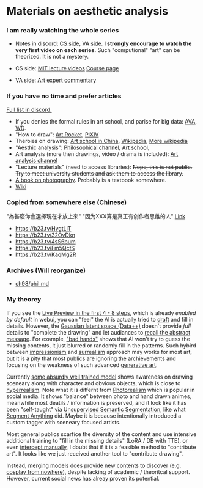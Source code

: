 # Materials on aesthetic analysis #

### I am really watching the whole series ###

- Notes in discord: [CS side](https://discord.com/channels/1033769426216046622/1067116591021568001/1067116591021568001), [VA side](https://discord.com/channels/1027129024054575174/1077834709821833216/1077834709821833216). **I strongly encourage to watch the very first video on each series.** Such "computional" "art" can be theorized. It is not a mystery.

- CS side: [MIT lecture videos](https://www.youtube.com/watch?v=MABLFo7IV3I&t=8s&ab_channel=AliJahanian) [Course page](https://ali-design.github.io/deepcreativity/)
- VA side: [Art expert commentary](https://www.youtube.com/@YouDianYiSi)

### If you have no time and prefer articles ###

[Full list in discord.](https://discord.com/channels/1033769426216046622/1067116591021568001/1067116591021568001)

- If you denies the formal rules in art school, and parise for big data: [AVA](https://paperswithcode.com/sota/aesthetics-quality-assessment-on-ava), [WD](https://cafeai.notion.site/WD-1-5-Beta-Release-Notes-967d3a5ece054d07bb02cba02e8199b7).
- "How to draw": [Art Rocket](https://www.clipstudio.net/how-to-draw), [PIXIV](https://www.pixiv.net/howto/category/7?lang=en)
- Theroies on drawing: [Art school in China](https://www.xuexicn.com/archives/21054), [Wikipedia](https://en.wikipedia.org/wiki/Traditional_animation), [More wikipedia](https://en.wikipedia.org/wiki/Chiaroscuro)
- "Aesthic analysis": [Philosophical channel](https://www.youtube.com/watch?v=8bMGStypFWY&list=PLz0n_SjOttTfJ-FYWvSButSSRYjAc_4ps&ab_channel=Carneades.org), [Art school](https://www.youtube.com/watch?v=CC0dPsWOXEA&ab_channel=DavidsonArtOnline), 
- Art analysis (more then drawings, video / drama is included): [Art analysis channel](https://www.youtube.com/watch?v=tNd6q2CIwI0&ab_channel=ARTFORINTROVERT)
- "Lecture materials" (need to access libraries): ~~Nope, this is not public. Try to meet university students and ask them to access the library.~~
- [A book on photography](https://baike.baidu.hk/item/攝影構圖學/12978052). Probably is a textbook somewhere.
- [Wiki](https://en.wikipedia.org/wiki/Aesthetics#Computational_approaches)

### Copied from somewhere else (Chinese) ###

"為甚麼你會選擇現在才放上來" 
"因为XXX算是真正有创作者思维的人" [Link](https://discord.com/channels/1033769426216046622/1033769426216046625/1078602594143961118)

- https://b23.tv/HvgtLiT
- https://b23.tv/32OvDkn
- https://b23.tv/4sS6bum
- https://b23.tv/Fm5QctS
- https://b23.tv/KaqMg2R 

### Archives (Will reorganize) ###
- [ch98/phil.md](../ch98/phil.md)

### My theorey ###

If you see the [Live Preview in the first 4 - 8 steps](https://github.com/cmdr2/stable-diffusion-ui#live-preview), which is already *enabled by default* in webui, you can "feel" the AI is actually tried to [draft](https://www.youtube.com/watch?v=pqrp4lS9i6M&ab_channel=%E6%9C%89%E7%82%B9%E8%89%BA%E6%80%9D%E5%93%A6) and fill in details. However, the [Gaussian latent space (Data++)](https://youtu.be/tcAZ9KvBtkg) doesn't provide *full* details to "complete the drawing" and let audiances to [recall the abstract message](https://youtu.be/tcAZ9KvBtkg?list=PLCpMvp7ftsnIbNwRnQJbDNRqO6qiN3EyH&t=2354). For example, ["bad hands"](https://www.buzzfeednews.com/article/pranavdixit/ai-generated-art-hands-fingers-messed-up) shows that AI won't try to guess the missing contents, it just blurred or randomly fill in the patterns. Such hybird between [impressionism](https://en.wikipedia.org/wiki/Impressionism) and [surrealism](https://en.wikipedia.org/wiki/Surrealism) approach may works for most art, but it is a pity that most publics are ignoring the archievements and focusing on the weakness of such advanced [generative art](https://en.wikipedia.org/wiki/Generative_art).

Currently [some absurdly well trained model](../ch02/f59359c175.md) shows awareness on drawing sceneary along with character and obvious objects, which is close to [hyperrealism](https://en.wikipedia.org/wiki/Hyperrealism_(visual_arts)). Note what it is differnt from [Photorealism](https://en.wikipedia.org/wiki/Photorealism) which is popular in social media. It shows "balance" between photo and hand drawn animes, meanwhile most deatils / information is preserved, and it look like it has been "self-taught" via [Unsupervised Semantic Segmentation](https://paperswithcode.com/task/unsupervised-semantic-segmentation), like what [Segment Anything](https://arxiv.org/abs/2304.02643) did. Maybe it is because intentionally introduced a custom tagger with sceneary focused artists.

Most general publics scarfice the diversity of the content and use intensive additional training to "fill in the missing details" (LoRA / DB with TTE), or even [intercept manually](controlnet.md), I doubt that if it is a feasible method to "contribute art". It looks like we just received another tool to "contribute drawing".

Instead, [merging models](merge.md) does provide new contents to discover (e.g. [cosplay from nowhere](../ch02/4de704d8.md)), despite lacking of academic / theoritcal support. However, current social news has alreay proven its potential.